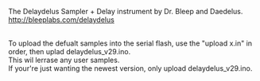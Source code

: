 The Delaydelus
Sampler + Delay instrument by Dr. Bleep and Daedelus.
<br>http://bleeplabs.com/delaydelus

<br>
To upload the defualt samples into the serial flash, use the "upload x.in" in order, then uplad delaydelus_v29.ino.
<br>
This wil lerrase any user samples. 
<br>
If your're just wanting the newest version, only upload delaydelus_v29.ino. 
